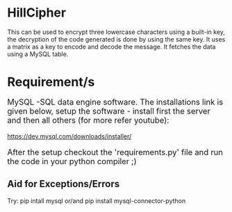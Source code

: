 <html>
  <h1>HillCipher</h1>
  <p>
    This can be used to encrypt three lowercase characters using a built-in key, the decryption of the code generated is done by using the same key.
    It uses a matrix as a key to encode and decode the message.
    It fetches the data using a MySQL table.
  </p>
  <h1>Requirement/s</h1>
  <p style="font-size:18px">MySQL -SQL data engine software. The installations link is given below, setup the software - install first the server and then all others (for more refer youtube):</p>
  <a href="url">https://dev.mysql.com/downloads/installer/</a>
  <p style="font-size:18px"> After the setup checkout the 'requirements.py' file and run the code in your python compiler ;)</p>
  
  <h2>Aid for Exceptions/Errors</h2>
  <p> Try: pip intall mysql or/and pip install mysql-connector-python</p>
</html>
